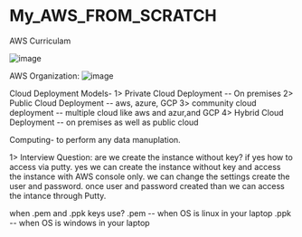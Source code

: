 # My_AWS_FROM_SCRATCH
AWS Curriculam 

![image](https://github.com/dineshkohi/My_AWS_FROM_SCRATCH/assets/45698578/8c8541e9-4cac-40bc-b2dd-1ceb9aff451e)


AWS Organization:
![image](https://github.com/dineshkohi/My_AWS_FROM_SCRATCH/assets/45698578/bd8b387e-46fc-44f0-a71d-de1fe47cf437)

Cloud Deployment Models-
1> Private Cloud Deployment  -- On premises
2> Public Cloud Deployment   -- aws, azure, GCP
3> community cloud deployment -- multiple cloud like aws and azur,and GCP
4> Hybrid Cloud Deployment  -- on premises as well as public cloud

Computing- to perform any data manuplation.

1> Interview Question: are we create the instance without key? if yes how to access via putty.
yes we can create the instance without key and access the instance with AWS console only. we can change the settings create the user and password. once user and password created than we can access the intance through Putty.

when .pem and .ppk keys use?
.pem -- when OS is linux in your laptop
.ppk -- when OS is windows in your laptop

